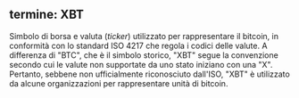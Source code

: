 termine: XBT
---

Simbolo di borsa e valuta (*ticker*) utilizzato per rappresentare il bitcoin, in conformità con lo standard ISO 4217 che regola i codici delle valute. A differenza di "BTC", che è il simbolo storico, "XBT" segue la convenzione secondo cui le valute non supportate da uno stato iniziano con una "X". Pertanto, sebbene non ufficialmente riconosciuto dall'ISO, "XBT" è utilizzato da alcune organizzazioni per rappresentare unità di bitcoin.
